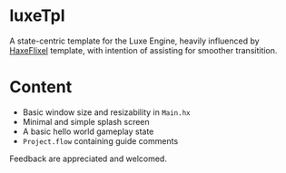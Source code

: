 # luxeTpl
A state-centric template for the Luxe Engine, heavily influenced by [HaxeFlixel](http://haxeflixel.com/) template, with intention of assisting for smoother transitition.

# Content
* Basic window size and resizability in ```Main.hx```
* Minimal and simple splash screen
* A basic hello world gameplay state
* ```Project.flow``` containing guide comments

Feedback are appreciated and welcomed.